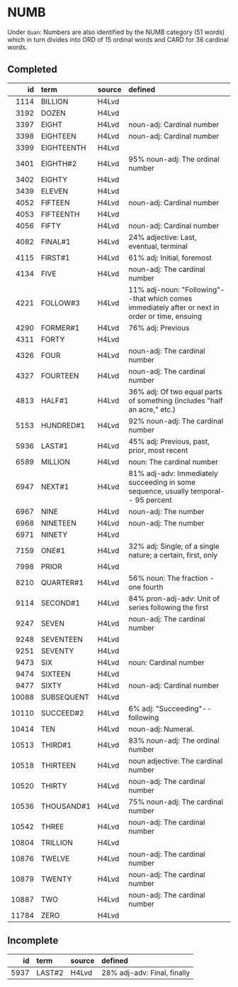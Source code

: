 # NUMB

Under `Quan`: Numbers are also identified by the NUMB category (51 words) which in turn divides into ORD of 15 ordinal words and CARD for 36 cardinal words.

## Completed

|    id | term       | source   | defined                                                                                          |
|------:|:-----------|:---------|:-------------------------------------------------------------------------------------------------|
|  1114 | BILLION    | H4Lvd    |                                                                                                  |
|  3192 | DOZEN      | H4Lvd    |                                                                                                  |
|  3397 | EIGHT      | H4Lvd    | noun-adj: Cardinal number                                                                        |
|  3398 | EIGHTEEN   | H4Lvd    | noun-adj: Cardinal number                                                                        |
|  3399 | EIGHTEENTH | H4Lvd    |                                                                                                  |
|  3401 | EIGHTH#2   | H4Lvd    | 95% noun-adj: The ordinal number                                                                 |
|  3402 | EIGHTY     | H4Lvd    |                                                                                                  |
|  3439 | ELEVEN     | H4Lvd    |                                                                                                  |
|  4052 | FIFTEEN    | H4Lvd    | noun-adj: Cardinal number                                                                        |
|  4053 | FIFTEENTH  | H4Lvd    |                                                                                                  |
|  4056 | FIFTY      | H4Lvd    | noun-adj: Cardinal number                                                                        |
|  4082 | FINAL#1    | H4Lvd    | 24% adjective: Last, eventual, terminal                                                          |
|  4115 | FIRST#1    | H4Lvd    | 61% adj: Initial, foremost                                                                       |
|  4134 | FIVE       | H4Lvd    | noun-adj: The cardinal number                                                                    |
|  4221 | FOLLOW#3   | H4Lvd    | 11% adj-noun: "Following"--that which comes immediately after or next  in order or time, ensuing |
|  4290 | FORMER#1   | H4Lvd    | 76% adj: Previous                                                                                |
|  4311 | FORTY      | H4Lvd    |                                                                                                  |
|  4326 | FOUR       | H4Lvd    | noun-adj: The cardinal number                                                                    |
|  4327 | FOURTEEN   | H4Lvd    | noun-adj: The cardinal number                                                                    |
|  4813 | HALF#1     | H4Lvd    | 36% adj: Of two equal parts of something (includes "half an acre," etc.)                         |
|  5153 | HUNDRED#1  | H4Lvd    | 92% noun-adj: The cardinal number                                                                |
|  5936 | LAST#1     | H4Lvd    | 45% adj: Previous, past, prior, most recent                                                      |
|  6589 | MILLION    | H4Lvd    | noun: The cardinal number                                                                        |
|  6947 | NEXT#1     | H4Lvd    | 81% adj-adv: Immediately succeeding in some sequence, usually temporal-- 95 percent              |
|  6967 | NINE       | H4Lvd    | noun-adj: The number                                                                             |
|  6968 | NINETEEN   | H4Lvd    | noun-adj: The number                                                                             |
|  6971 | NINETY     | H4Lvd    |                                                                                                  |
|  7159 | ONE#1      | H4Lvd    | 32% adj: Single; of a single nature; a certain, first, only                                      |
|  7998 | PRIOR      | H4Lvd    |                                                                                                  |
|  8210 | QUARTER#1  | H4Lvd    | 56% noun: The fraction - one fourth                                                              |
|  9114 | SECOND#1   | H4Lvd    | 84% pron-adj-adv: Unit of series following the first                                             |
|  9247 | SEVEN      | H4Lvd    | noun-adj: The cardinal number                                                                    |
|  9248 | SEVENTEEN  | H4Lvd    |                                                                                                  |
|  9251 | SEVENTY    | H4Lvd    |                                                                                                  |
|  9473 | SIX        | H4Lvd    | noun: Cardinal number                                                                            |
|  9474 | SIXTEEN    | H4Lvd    |                                                                                                  |
|  9477 | SIXTY      | H4Lvd    | noun-adj: Cardinal number                                                                        |
| 10088 | SUBSEQUENT | H4Lvd    |                                                                                                  |
| 10110 | SUCCEED#2  | H4Lvd    | 6% adj: "Succeeding"--following                                                                  |
| 10414 | TEN        | H4Lvd    | noun-adj: Numeral.                                                                               |
| 10513 | THIRD#1    | H4Lvd    | 83% noun-adj: The ordinal number                                                                 |
| 10518 | THIRTEEN   | H4Lvd    | noun adjective: The cardinal number                                                              |
| 10520 | THIRTY     | H4Lvd    | noun-adj: The cardinal number                                                                    |
| 10536 | THOUSAND#1 | H4Lvd    | 75% noun-adj: The cardinal number                                                                |
| 10542 | THREE      | H4Lvd    | noun-adj: The cardinal number                                                                    |
| 10804 | TRILLION   | H4Lvd    |                                                                                                  |
| 10876 | TWELVE     | H4Lvd    | noun-adj: The cardinal number                                                                    |
| 10879 | TWENTY     | H4Lvd    | noun-adj: The cardinal number                                                                    |
| 10887 | TWO        | H4Lvd    | noun-adj: The cardinal number                                                                    |
| 11784 | ZERO       | H4Lvd    |                                                                                                  |

## Incomplete

|   id | term   | source   | defined                     |
|-----:|:-------|:---------|:----------------------------|
| 5937 | LAST#2 | H4Lvd    | 28% adj-adv: Final, finally |